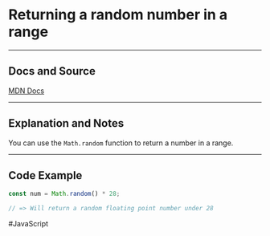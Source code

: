 # Returning a random number in a range

---
## Docs and Source
[MDN Docs](https://developer.mozilla.org/en-US/docs/Web/JavaScript/Reference/Global_Objects/Math/random)

---
## Explanation and Notes

You can use the `Math.random` function to return a number in a range.

---
## Code Example

```javascript
const num = Math.random() * 28;

// => Will return a random floating point number under 28
```


#JavaScript 